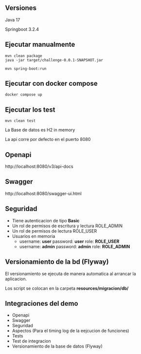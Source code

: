 ## Versiones
Java 17

Springboot 3.2.4

## Ejecutar manualmente

```
mvn clean package
java -jar target/challenge-0.0.1-SNAPSHOT.jar
```

```
mvn spring-boot:run
```

## Ejecutar con docker compose

```
docker compose up
```

## Ejecutar los test

```
mvn clean test
```

La Base de datos es H2 in memory

La api corre por defecto en el puerto 8080

## Openapi
http://localhost:8080/v3/api-docs

## Swagger

http://localhost:8080/swagger-ui.html

## Seguridad
* Tiene autenticacion de tipo **Basic**
* Un rol de permisos de escritura y lectura ROLE_ADMIN
* Un rol de permisos de lectura ROLE_USER
* Usuarios en memoria
  * username: **user** password: **user** role: **ROLE_USER**
  * username: **admin** password: **admin** role: **ROLE_ADMIN**

## Versionamiento de la bd (Flyway)
El versionamiento se ejecuta de manera automatica al arrancar la aplicacion.

Los script se colocan en la carpeta **resources/migracion/db/**

## Integraciones del demo
* Openapi
* Swagger
* Seguridad
* Aspectos (Para el timing log de la eejcucion de funciones)
* Tests
* Test de integracion
* Versionamiento de la base de datos (Flyway)
